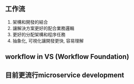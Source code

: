 ## 工作流
1. 架構和開發的結合
2. 讓解決方案更好的配合業務邏輯
3. 更好的分配架構和程序任務
4. 抽象化, 可視化讓開發更快, 容易理解

## workflow in VS (Workflow Foundation)
## 目前更流行microservice development